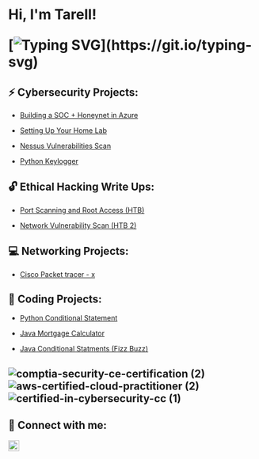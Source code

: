 <h1>Hi, I'm Tarell! 
 
[![Typing SVG](https://readme-typing-svg.demolab.com/?lines=Cybersecurity+and+Data+Enthusiast+;Welcome+To+My+Github!)](https://git.io/typing-svg) 

<h2>⚡ Cybersecurity Projects:</h2>

 - [Building a SOC + Honeynet in Azure](https://github.com/TarellKing/Building-a-SOC-Honeynet-in-Azure/tree/main)

 - [Setting Up Your Home Lab](https://github.com/TarellKing/Home-Lab/tree/main)

 - [Nessus Vulnerabilities Scan](https://github.com/TarellKing/Nessus-Vulnerabilities-scan/blob/main/README.md)
   
 - [Python Keylogger](https://github.com/TarellKing/PythonKeylogger.git) 
 
 <h2> 🔓 Ethical Hacking Write Ups:</h2>

 - [Port Scanning and Root Access (HTB)](https://github.com/TarellKing/-Port-Scanning-and-Root-Access.git)

 - [Network Vulnerability Scan (HTB 2)](https://github.com/TarellKing/Network-Vulnerability-Scan-HTB-2-.git)

<h2>💻 Networking Projects:</h2>

 - [Cisco Packet tracer - x](https://github.com/TarellKing/Cisco-Packet-Tracer/tree/main)


 <h2>💾 Coding Projects:</h2>
 
- [Python Conditional Statement](https://github.com/TarellKing/python-conditional-statements.git)
 
- [Java Mortgage Calculator](https://github.com/TarellKing/Java-Mortgage-Calculator.git) 

- [Java Conditional Statments (Fizz Buzz)](https://github.com/TarellKing/JavaConditionalStatements.git)


 
<h2 📜 Certifications: </h2>


![comptia-security-ce-certification (2)](https://github.com/user-attachments/assets/761a489b-7231-4b98-8982-e7f570b39cf5)![aws-certified-cloud-practitioner (2)](https://github.com/user-attachments/assets/48786f6b-f28a-4398-982d-2a93f1eb9efe)![certified-in-cybersecurity-cc (1)](https://github.com/user-attachments/assets/3cf3e3e6-31bf-4453-9477-d68792fc0e8e)








<h2> 🤳 Connect with me:</h2>


[<img align="left" alt="Tarell King | LinkedIn" width="22px" src="https://cdn.jsdelivr.net/npm/simple-icons@v3/icons/linkedin.svg" />][linkedin]



[linkedin]: https://www.linkedin.com/in/tarellking/

<!--


Here are some ideas to get you started:

- 🔭 I’m currently working on ...
- 🌱 I’m currently learning ...
- 👯 I’m looking to collaborate on ...
- 🤔 I’m looking for help with ...
- 💬 Ask me about ...
- 📫 How to reach me: ...
- 😄 Pronouns: ...
- ⚡ Fun fact: ...
-->
